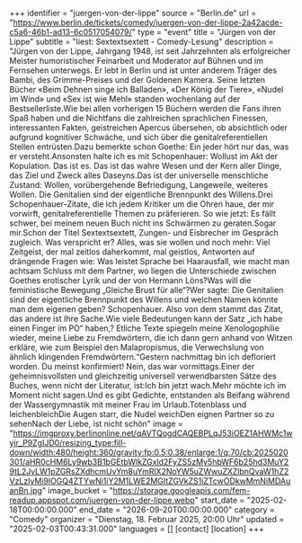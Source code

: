 +++
identifier = "juergen-von-der-lippe"
source = "Berlin.de"
url = "https://www.berlin.de/tickets/comedy/juergen-von-der-lippe-2a42acde-c5a6-46b1-ad13-6c0517054079/"
type = "event"
title = "Jürgen von der Lippe"
subtitle = "liest: Sextextsextett - Comedy-Lesung"
description = "Jürgen von der Lippe, Jahrgang 1948, ist seit Jahrzehnten als erfolgreicher Meister humoristischer Feinarbeit und Moderator auf Bühnen und im Fernsehen unterwegs. Er lebt in Berlin und ist unter anderem Träger des Bambi, des Grimme-Preises und der Goldenen Kamera. Seine letzten Bücher «Beim Dehnen singe ich Balladen», «Der König der Tiere», «Nudel im Wind» und «Sex ist wie Mehl» standen wochenlang auf der Bestsellerliste.Wie bei allen vorherigen 15 Büchern werden die Fans ihren Spaß haben und die Nichtfans die zahlreichen sprachlichen Finessen, interessanten Fakten, geistreichen Apercus übersehen, ob absichtlich oder aufgrund kognitiver Schwäche, und sich über die genitalreferentiellen Stellen entrüsten.Dazu bemerkte schon Goethe: Ein jeder hört nur das, was er versteht.Ansonsten halte ich es mit Schopenhauer: Wollust im Akt der Kopulation. Das ist es. Das ist das wahre Wesen und der Kern aller Dinge, das Ziel und Zweck alles Daseyns.Das ist der universelle menschliche Zustand: Wollen, vorübergehende Befriedigung, Langeweile, weiteres Wollen. Die Genitalien sind der eigentliche Brennpunkt des Willens.Drei Schopenhauer-Zitate, die ich jedem Kritiker um die Ohren haue, der mir vorwirft, genitalreferentielle Themen zu präferieren. So wie jetzt: Es fällt schwer, bei meinem neuen Buch nicht ins Schwärmen zu geraten.Sogar mir.Schon der Titel Sextextsextett, Zungen- und Eisbrecher im Gespräch zugleich. Was verspricht er? Alles, was sie wollen und noch mehr: Viel Zeitgeist, der mal zeitlos daherkommt, mal geistlos, Antworten auf drängende Fragen wie: Was leistet Sprache bei Haarausfall, wie macht man achtsam Schluss mit dem Partner, wo liegen die Unterschiede zwischen Goethes erotischer Lyrik und der von Hermann Löns?Was will die feministische Bewegung „Gleiche Brust für alle“?Wer sagte: Die Genitalien sind der eigentliche Brennpunkt des Willens und welchen Namen könnte man dem eigenen geben? Schopenhauer. Also von dem stammt das Zitat, das andere ist Ihre Sache.Wie viele Bedeutungen kann der Satz „ich habe einen Finger im PO“ haben,? Etliche Texte spiegeln meine Xenologophilie wieder, meine Liebe zu Fremdwörtern, die ich dann gern anhand von Witzen erkläre, wie zum Beispiel den Malapropismus, die Verwechslung von ähnlich klingenden Fremdwörtern.“Gestern nachmittag bin ich defloriert worden. Du meinst konfirmiert! Nein, das war vormittags.Einer der geheimnisvollsten und gleichzeitig universell verwendbarsten Sätze des Buches, wenn nicht der Literatur, ist:Ich bin jetzt wach.Mehr möchte ich im Moment nicht sagen.Und es gibt Gedichte, entstanden als Beifang während der Wassergymnastik mit meiner Frau im Urlaub.Totenblass und leichenbleichDie Augen starr, die Nudel weichDen eignen Partner so zu sehenNach der Liebe, ist nicht schön"
image = "https://imgproxy.berlinonline.net/qAVTQogdCAQEBPLqJ53iOEZ1AHWMc1wyjr_P9ZgIJD0/resizing_type:fill-down/width:480/height:360/gravity:fp:0.5:0.38/enlarge:1/q:70/cb:2025020301/aHR0cHM6Ly9wb3B1bGEtbWlkZGxld2FyZS5zMy5hbWF6b25hd3MuY29tL2JvLW1pZGRsZXdhcmUvYm8uYmRlX2NoYW5uZWwuZXZlbnQvaW1hZ2VzLzIyMi9lOGQ4ZTYwNi1iY2M1LWE2MGItZGVkZS1iZTcwODkwMmNiMDAuanBn.jpg"
image_bucket = "https://storage.googleapis.com/fem-readup.appspot.com/juergen-von-der-lippe.webp"
start_date = "2025-02-18T00:00:00.000"
end_date = "2026-09-20T00:00:00.000"
category = "Comedy"
organizer = "Dienstag, 18. Februar 2025, 20:00 Uhr"
updated = "2025-02-03T00:43:31.000"
languages = []
[contact]
[location]
+++